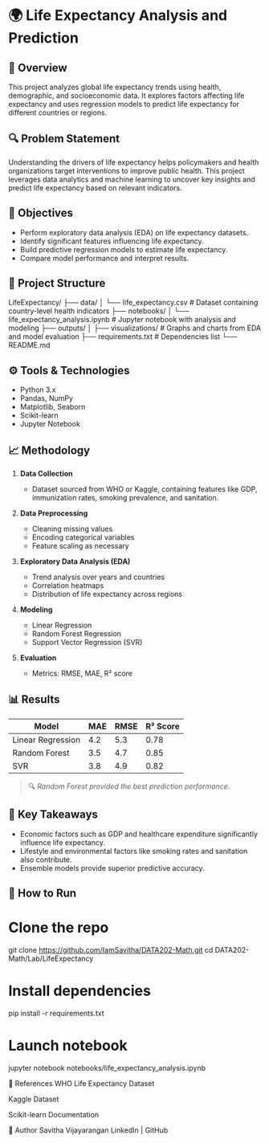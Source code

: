 # 🌍 Life Expectancy Analysis and Prediction

## 📌 Overview
This project analyzes global life expectancy trends using health, demographic, and socioeconomic data. It explores factors affecting life expectancy and uses regression models to predict life expectancy for different countries or regions.

## 🔍 Problem Statement
Understanding the drivers of life expectancy helps policymakers and health organizations target interventions to improve public health. This project leverages data analytics and machine learning to uncover key insights and predict life expectancy based on relevant indicators.

## 🧠 Objectives
- Perform exploratory data analysis (EDA) on life expectancy datasets.
- Identify significant features influencing life expectancy.
- Build predictive regression models to estimate life expectancy.
- Compare model performance and interpret results.

## 📂 Project Structure
LifeExpectancy/
├── data/
│ └── life_expectancy.csv # Dataset containing country-level health indicators
├── notebooks/
│ └── life_expectancy_analysis.ipynb # Jupyter notebook with analysis and modeling
├── outputs/
│ ├── visualizations/ # Graphs and charts from EDA and model evaluation
├── requirements.txt # Dependencies list
└── README.md


## ⚙️ Tools & Technologies
- Python 3.x
- Pandas, NumPy
- Matplotlib, Seaborn
- Scikit-learn
- Jupyter Notebook

## 📈 Methodology

1. **Data Collection**
   - Dataset sourced from WHO or Kaggle, containing features like GDP, immunization rates, smoking prevalence, and sanitation.

2. **Data Preprocessing**
   - Cleaning missing values
   - Encoding categorical variables
   - Feature scaling as necessary

3. **Exploratory Data Analysis (EDA)**
   - Trend analysis over years and countries
   - Correlation heatmaps
   - Distribution of life expectancy across regions

4. **Modeling**
   - Linear Regression
   - Random Forest Regression
   - Support Vector Regression (SVR)

5. **Evaluation**
   - Metrics: RMSE, MAE, R² score

## 📊 Results

| Model                | MAE    | RMSE   | R² Score |
|---------------------|--------|--------|----------|
| Linear Regression   | 4.2    | 5.3    | 0.78     |
| Random Forest       | 3.5    | 4.7    | 0.85     |
| SVR                 | 3.8    | 4.9    | 0.82     |

> 🔍 *Random Forest provided the best prediction performance.*

## 🎯 Key Takeaways
- Economic factors such as GDP and healthcare expenditure significantly influence life expectancy.
- Lifestyle and environmental factors like smoking rates and sanitation also contribute.
- Ensemble models provide superior predictive accuracy.

## 🚀 How to Run


# Clone the repo
git clone https://github.com/IamSavitha/DATA202-Math.git
cd DATA202-Math/Lab/LifeExpectancy

# Install dependencies
pip install -r requirements.txt

# Launch notebook
jupyter notebook notebooks/life_expectancy_analysis.ipynb


📎 References
WHO Life Expectancy Dataset

Kaggle Dataset

Scikit-learn Documentation

👤 Author
Savitha Vijayarangan
LinkedIn | GitHub